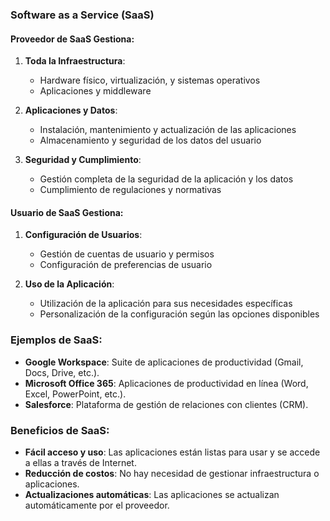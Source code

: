 ### Software as a Service (SaaS)

#### Proveedor de SaaS Gestiona:

1. **Toda la Infraestructura**:
    
    - Hardware físico, virtualización, y sistemas operativos
    - Aplicaciones y middleware
2. **Aplicaciones y Datos**:
    
    - Instalación, mantenimiento y actualización de las aplicaciones
    - Almacenamiento y seguridad de los datos del usuario
3. **Seguridad y Cumplimiento**:
    
    - Gestión completa de la seguridad de la aplicación y los datos
    - Cumplimiento de regulaciones y normativas

#### Usuario de SaaS Gestiona:

1. **Configuración de Usuarios**:
    
    - Gestión de cuentas de usuario y permisos
    - Configuración de preferencias de usuario
2. **Uso de la Aplicación**:
    
    - Utilización de la aplicación para sus necesidades específicas
    - Personalización de la configuración según las opciones disponibles

### Ejemplos de SaaS:

- **Google Workspace**: Suite de aplicaciones de productividad (Gmail, Docs, Drive, etc.).
- **Microsoft Office 365**: Aplicaciones de productividad en línea (Word, Excel, PowerPoint, etc.).
- **Salesforce**: Plataforma de gestión de relaciones con clientes (CRM).

### Beneficios de SaaS:

- **Fácil acceso y uso**: Las aplicaciones están listas para usar y se accede a ellas a través de Internet.
- **Reducción de costos**: No hay necesidad de gestionar infraestructura o aplicaciones.
- **Actualizaciones automáticas**: Las aplicaciones se actualizan automáticamente por el proveedor.
